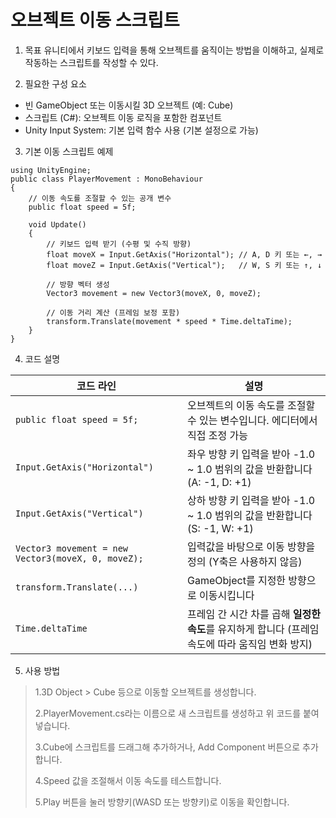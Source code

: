 # 오브젝트 이동 스크립트
1. 목표
유니티에서 키보드 입력을 통해 오브젝트를 움직이는 방법을 이해하고, 실제로 작동하는 스크립트를 작성할 수 있다.

2. 필요한 구성 요소
+ 빈 GameObject 또는 이동시킬 3D 오브젝트 (예: Cube)
+ 스크립트 (C#): 오브젝트 이동 로직을 포함한 컴포넌트
+ Unity Input System: 기본 입력 함수 사용 (기본 설정으로 가능)

3. 기본 이동 스크립트 예제
```
using UnityEngine;
public class PlayerMovement : MonoBehaviour
{
    // 이동 속도를 조절할 수 있는 공개 변수
    public float speed = 5f;

    void Update()
    {
        // 키보드 입력 받기 (수평 및 수직 방향)
        float moveX = Input.GetAxis("Horizontal"); // A, D 키 또는 ←, →
        float moveZ = Input.GetAxis("Vertical");   // W, S 키 또는 ↑, ↓

        // 방향 벡터 생성
        Vector3 movement = new Vector3(moveX, 0, moveZ);

        // 이동 거리 계산 (프레임 보정 포함)
        transform.Translate(movement * speed * Time.deltaTime);
    }
}
```
4. 코드 설명

| 코드 라인 | 설명 |
|---|---|
| `public float speed = 5f;` | 오브젝트의 이동 속도를 조절할 수 있는 변수입니다. 에디터에서 직접 조정 가능 |
| `Input.GetAxis("Horizontal")` | 좌우 방향 키 입력을 받아 -1.0 ~ 1.0 범위의 값을 반환합니다 (A: -1, D: +1) |
| `Input.GetAxis("Vertical")` | 상하 방향 키 입력을 받아 -1.0 ~ 1.0 범위의 값을 반환합니다 (S: -1, W: +1) |
| `Vector3 movement = new Vector3(moveX, 0, moveZ);` | 입력값을 바탕으로 이동 방향을 정의 (Y축은 사용하지 않음) |
| `transform.Translate(...)` | GameObject를 지정한 방향으로 이동시킵니다 |
| `Time.deltaTime` | 프레임 간 시간 차를 곱해 **일정한 속도**를 유지하게 합니다 (프레임 속도에 따라 움직임 변화 방지) |
5. 사용 방법
> 1.3D Object > Cube 등으로 이동할 오브젝트를 생성합니다.
> 
> 2.PlayerMovement.cs라는 이름으로 새 스크립트를 생성하고 위 코드를 붙여넣습니다.
> 
> 3.Cube에 스크립트를 드래그해 추가하거나, Add Component 버튼으로 추가합니다.
> 
> 4.Speed 값을 조절해서 이동 속도를 테스트합니다.
> 
> 5.Play 버튼을 눌러 방향키(WASD 또는 방향키)로 이동을 확인합니다.
